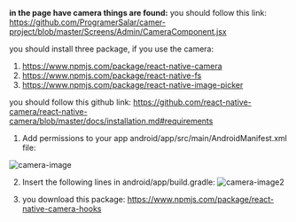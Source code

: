 **in the page have camera things are found:**
you should follow this link: https://github.com/ProgramerSalar/camer-project/blob/master/Screens/Admin/CameraComponent.jsx

you should install three package, if you use the camera:
1. https://www.npmjs.com/package/react-native-camera
2. https://www.npmjs.com/package/react-native-fs
3. https://www.npmjs.com/package/react-native-image-picker


you should follow this github link: 
https://github.com/react-native-camera/react-native-camera/blob/master/docs/installation.md#requirements

1. Add permissions to your app android/app/src/main/AndroidManifest.xml file:
   
![camera-image](https://github.com/ProgramerSalar/camer-project/assets/95423130/12f48b8e-2c65-4e6a-94d7-5f04644810d9)


2. Insert the following lines in android/app/build.gradle:
  ![camera-image2](https://github.com/ProgramerSalar/camer-project/assets/95423130/8fe8949c-eb28-459e-a437-985cd7312469)


3. you download this package:
https://www.npmjs.com/package/react-native-camera-hooks
